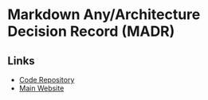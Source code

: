 # Markdown Any/Architecture Decision Record (MADR)

## Links

- [Code Repository](https://github.com/adr/madr)
- [Main Website](https://adr.github.io/madr/)
